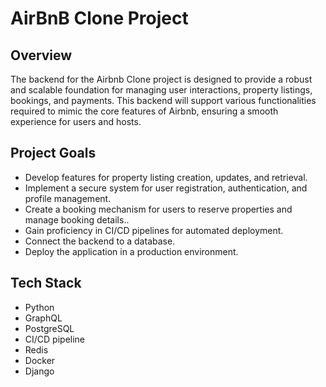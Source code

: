 # AirBnB Clone Project

## Overview
The backend for the Airbnb Clone project is designed to provide a robust and scalable foundation for managing user interactions, property listings, bookings, and payments. This backend will support various functionalities required to mimic the core features of Airbnb, ensuring a smooth experience for users and hosts.

## Project Goals
- Develop features for property listing creation, updates, and retrieval.
- Implement a secure system for user registration, authentication, and profile management.
- Create a booking mechanism for users to reserve properties and manage booking details..
- Gain proficiency in CI/CD pipelines for automated deployment.
- Connect the backend to a database.
- Deploy the application in a production environment.

## Tech Stack
- Python
- GraphQL
- PostgreSQL
- CI/CD pipeline
- Redis
- Docker
- Django
